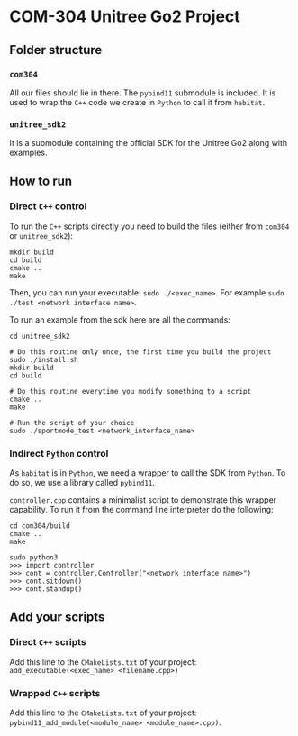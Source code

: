 # COM-304 Unitree Go2 Project

## Folder structure

### `com304`

All our files should lie in there. The `pybind11` submodule is included. It is used to wrap the `C++` code we create in `Python` to call it from `habitat`.

### `unitree_sdk2`

It is a submodule containing the official SDK for the Unitree Go2 along with examples.

## How to run

### Direct `C++` control

To run the `C++` scripts directly you need to build the files (either from `com304` or `unitree_sdk2`):
```console
mkdir build
cd build
cmake ..
make
```

Then, you can run your executable: `sudo ./<exec_name>`. For example `sudo ./test <network interface name>`.

To run an example from the sdk here are all the commands:
```console
cd unitree_sdk2

# Do this routine only once, the first time you build the project
sudo ./install.sh
mkdir build
cd build

# Do this routine everytime you modify something to a script
cmake ..
make

# Run the script of your choice
sudo ./sportmode_test <network_interface_name>
```

### Indirect `Python` control

As `habitat` is in `Python`, we need a wrapper to call the SDK from `Python`. To do so, we use a library called `pybind11`.

`controller.cpp` contains a minimalist script to demonstrate this wrapper capability. To run it from the command line interpreter do the following:

```console
cd com304/build
cmake ..
make

sudo python3
>>> import controller
>>> cont = controller.Controller("<network_interface_name>")
>>> cont.sitdown()
>>> cont.standup()
```

## Add your scripts

### Direct `C++` scripts
Add this line to the `CMakeLists.txt` of your project: `add_executable(<exec_name> <filename.cpp>)`

### Wrapped `C++` scripts
Add this line to the `CMakeLists.txt` of your project: `pybind11_add_module(<module_name> <module_name>.cpp)`.